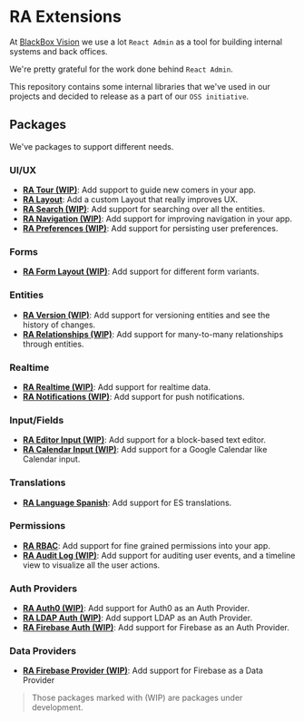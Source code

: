 # RA Extensions

At [BlackBox Vision](https://www.blackbox-vision.tech) we use a lot `React Admin` as a tool for building internal systems and back offices.

We're pretty grateful for the work done behind `React Admin`.

This repository contains some internal libraries that we've used in our projects and decided to release as a part of our `OSS initiative`.

## Packages

We've packages to support different needs.

### UI/UX

- [**RA Tour (WIP)**](https://github.com/BlackBoxVision/react-admin-extensions/tree/main/packages/ra-tour): Add support to guide new comers in your app.
- [**RA Layout**](https://github.com/BlackBoxVision/react-admin-extensions/tree/main/packages/ra-layout): Add a custom Layout that really improves UX.
- [**RA Search (WIP)**](https://github.com/BlackBoxVision/react-admin-extensions/tree/main/packages/ra-search): Add support for searching over all the entities. 
- [**RA Navigation (WIP)**](https://github.com/BlackBoxVision/react-admin-extensions/tree/main/packages/ra-navigation): Add support for improving navigation in your app. 
- [**RA Preferences (WIP)**](https://github.com/BlackBoxVision/react-admin-extensions/tree/main/packages/ra-preferences): Add support for persisting user preferences.

### Forms

- [**RA Form Layout (WIP)**](https://github.com/BlackBoxVision/react-admin-extensions/tree/main/packages/ra-form-layout): Add support for different form variants.

### Entities

- [**RA Version (WIP)**](https://github.com/BlackBoxVision/react-admin-extensions/tree/main/packages/ra-version): Add support for versioning entities and see the history of changes. 
- [**RA Relationships (WIP)**](https://github.com/BlackBoxVision/react-admin-extensions/tree/main/packages/ra-relationships): Add support for many-to-many relationships through entities.

### Realtime

- [**RA Realtime (WIP)**](https://github.com/BlackBoxVision/react-admin-extensions/tree/main/packages/ra-realtime): Add support for realtime data.
- [**RA Notifications (WIP)**](https://github.com/BlackBoxVision/react-admin-extensions/tree/main/packages/ra-notifications): Add support for push notifications. 

### Input/Fields

- [**RA Editor Input (WIP)**](https://github.com/BlackBoxVision/react-admin-extensions/tree/main/packages/ra-editor): Add support for a block-based text editor.
- [**RA Calendar Input (WIP)**](https://github.com/BlackBoxVision/react-admin-extensions/tree/main/packages/ra-calendar): Add support for a Google Calendar like Calendar input.

### Translations

- [**RA Language Spanish**](https://github.com/BlackBoxVision/react-admin-extensions/tree/main/packages/ra-language-spanish): Add support for ES translations.

### Permissions

- [**RA RBAC**](https://github.com/BlackBoxVision/react-admin-extensions/tree/main/packages/ra-rbac): Add support for fine grained permissions into your app.
- [**RA Audit Log (WIP)**](https://github.com/BlackBoxVision/react-admin-extensions/tree/main/packages/ra-audit-log): Add support for auditing user events, and a timeline view to visualize all the user actions.

### Auth Providers

- [**RA Auth0 (WIP)**](https://github.com/BlackBoxVision/react-admin-extensions/tree/main/packages/ra-auth0): Add support for Auth0 as an Auth Provider.
- [**RA LDAP Auth (WIP)**](https://github.com/BlackBoxVision/react-admin-extensions/tree/main/packages/ra-ldap-auth): Add support LDAP as an Auth Provider.
- [**RA Firebase Auth (WIP)**](https://github.com/BlackBoxVision/react-admin-extensions/tree/main/packages/ra-firebase-auth): Add support for Firebase as an Auth Provider.

### Data Providers

- [**RA Firebase Provider (WIP)**](https://github.com/BlackBoxVision/react-admin-extensions/tree/main/packages/ra-firebase-provider): Add support for Firebase as a Data Provider

> Those packages marked with (WIP) are packages under development.